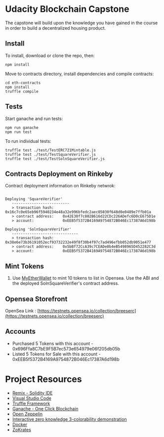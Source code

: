 # Udacity Blockchain Capstone

The capstone will build upon the knowledge you have gained in the course in order to build a decentralized housing product. 

## Install

To install, download or clone the repo, then:

`npm install`

Move to contracts directory, install dependencies and compile contracts:

```
cd eth-contracts
npm install
truffle compile
``` 

## Tests

Start ganache and run tests:
```
npm run ganache
npm run test
```

To run individual tests:
```
truffle test ./test/TestERC721Mintable.js
truffle test ./test/TestSquareVerifier.js
truffle test ./test/TestSolnSquareVerifier.js
```

## Contracts Deployment on Rinkeby

Contract deployment information on Rinkeby netwrok:
```

Deploying 'SquareVerifier'
   --------------------------
   > transaction hash:    0x16c7c0e65eb96f5940234e48a32e996bfedc2aec05030f648d0e0489e7ffb01a
   > contract address:    0x42E30f7c802B616d22CDc226ADefc6D0cE675D1e
   > account:             0xEEB5f5372B4169A9754872B046Ec17387A6d198b

Deploying 'SolnSquareVerifier'
   ------------------------------
   > transaction hash:    0x38e6e73b36191052ecf93732232e49f8f30b4f97c7ad496efbb052db9051e477
   > contract address:    0x5bBf72CcA39c7CEADe0b4eB5498965D452282C3d
   > account:             0xEEB5f5372B4169A9754872B046Ec17387A6d198b

```

## Mint Tokens
1. Use [MyEtherWallet](https://www.myetherwallet.com/access-my-wallet) to mint 10 tokens to list in Opensea. Use the  ABI and the deployed SolnSquareVerifier's contract address.

## Opensea Storefront
OpenSea Link : [https://testnets.opensea.io/collection/breeserc](https://testnets.opensea.io/collection/breeserc)

## Accounts
- Purchased 5 Tokens with this account - 0x696Ffa8C7bE9F5B7ec573e654979e06f205db05b
- Listed 5 Tokens for Sale with this account  - 0xEEB5f5372B4169A9754872B046Ec17387A6d198b

# Project Resources

* [Remix - Solidity IDE](https://remix.ethereum.org/)
* [Visual Studio Code](https://code.visualstudio.com/)
* [Truffle Framework](https://truffleframework.com/)
* [Ganache - One Click Blockchain](https://truffleframework.com/ganache)
* [Open Zeppelin ](https://openzeppelin.org/)
* [Interactive zero knowledge 3-colorability demonstration](http://web.mit.edu/~ezyang/Public/graph/svg.html)
* [Docker](https://docs.docker.com/install/)
* [ZoKrates](https://github.com/Zokrates/ZoKrates)